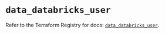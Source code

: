 # `data_databricks_user`

Refer to the Terraform Registry for docs: [`data_databricks_user`](https://registry.terraform.io/providers/databricks/databricks/1.39.0/docs/data-sources/user).
